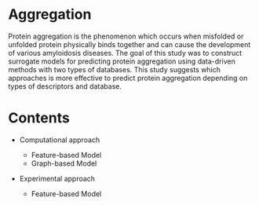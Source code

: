 # Aggregation
 Protein aggregation is the phenomenon which occurs when misfolded or unfolded protein physically binds together and can cause the development of various amyloidosis diseases. The goal of this study was to construct surrogate models for predicting protein aggregation using data-driven methods with two types of databases. This study suggests which approaches is more effective to predict protein aggregation depending on types of descriptors and database.

# Contents
- Computational approach
    * Feature-based Model
    * Graph-based Model
    
- Experimental approach
   * Feature-based Model    
